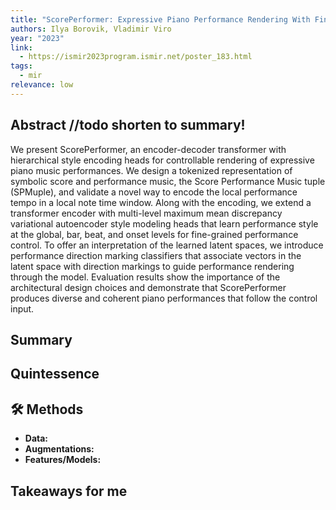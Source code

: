 ```yaml
---
title: "ScorePerformer: Expressive Piano Performance Rendering With Fine-Grained Control"
authors: Ilya Borovik, Vladimir Viro
year: "2023"
link:
  - https://ismir2023program.ismir.net/poster_183.html
tags:
  - mir
relevance: low
---
```

## Abstract //todo shorten to summary!
We present ScorePerformer, an encoder-decoder transformer with hierarchical style encoding heads for controllable rendering of expressive piano music performances. We design a tokenized representation of symbolic score and performance music, the Score Performance Music tuple (SPMuple), and validate a novel way to encode the local performance tempo in a local note time window. Along with the encoding, we extend a transformer encoder with multi-level maximum mean discrepancy variational autoencoder style modeling heads that learn performance style at the global, bar, beat, and onset levels for fine-grained performance control. To offer an interpretation of the learned latent spaces, we introduce performance direction marking classifiers that associate vectors in the latent space with direction markings to guide performance rendering through the model. Evaluation results show the importance of the architectural design choices and demonstrate that ScorePerformer produces diverse and coherent piano performances that follow the control input.

## Summary


## Quintessence


## 🛠️ Methods
- **Data:**  
- **Augmentations:**  
- **Features/Models:**  


## Takeaways for me

